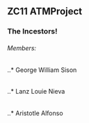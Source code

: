 ## ZC11 ATMProject

### The Incestors!

###### Members:

###### 
..* George William Sison

######
..* Lanz Louie Nieva

######
..* Aristotle Alfonso
